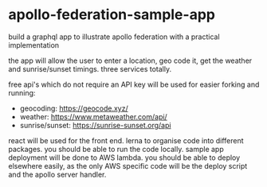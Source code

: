 # apollo-federation-sample-app

build a graphql app to illustrate apollo federation with a practical implementation

the app will allow the user to enter a location, geo code it, get the weather and sunrise/sunset timings. three services totally.

free api's which do not require an API key will be used for easier forking and running:

- geocoding: https://geocode.xyz/
- weather: https://www.metaweather.com/api/
- sunrise/sunset: https://sunrise-sunset.org/api

react will be used for the front end.
lerna to organise code into different packages.
you should be able to run the code locally.
sample app deployment will be done to AWS lambda. you should be able to deploy elsewhere easily, as the only AWS specific code will be the deploy script and the apollo server handler.
